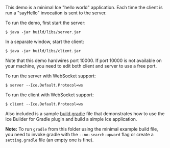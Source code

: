 This demo is a minimal Ice "hello world" application. Each time the
client is run a "sayHello" invocation is sent to the server.

To run the demo, first start the server:
```
$ java -jar build/libs/server.jar
```
In a separate window, start the client:
```
$ java -jar build/libs/client.jar
```
Note that this demo hardwires port 10000. If port 10000 is not
available on your machine, you need to edit both client and server
to use a free port.

To run the server with WebSocket support:
```
$ server --Ice.Default.Protocol=ws
```
To run the client with WebSocket support:
```
$ client --Ice.Default.Protocol=ws
```
Also included is a sample [build.gradle](./build.gradle.example) file
that demonstrates how to use the Ice Builder for Gradle plugin and
build a simple Ice application.

**Note:** To run `gradle` from this folder using the minimal example build
file, you need to invoke gradle with the `--no-search-upward` flag or create
a `setting.gradle` file (an empty one is fine).
